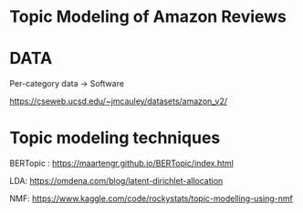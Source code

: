 # Topic Modeling of Amazon Reviews 

# DATA 
Per-category data -> Software

https://cseweb.ucsd.edu/~jmcauley/datasets/amazon_v2/

# Topic modeling techniques


BERTopic : https://maartengr.github.io/BERTopic/index.html

LDA: https://omdena.com/blog/latent-dirichlet-allocation

NMF: https://www.kaggle.com/code/rockystats/topic-modelling-using-nmf

